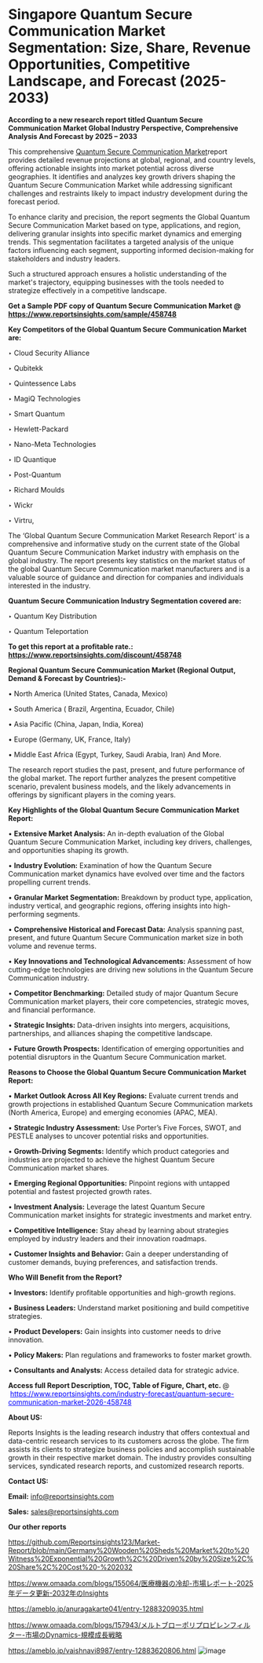 # Singapore Quantum Secure Communication Market Segmentation: Size, Share, Revenue Opportunities, Competitive Landscape, and Forecast (2025-2033)

<strong>According to a new research report titled Quantum Secure Communication Market Global Industry Perspective, Comprehensive Analysis And Forecast by 2025 – 2033</strong>

This comprehensive <a href=https://www.reportsinsights.com/sample/458748>Quantum Secure Communication Market</a>report provides detailed revenue projections at global, regional, and country levels, offering actionable insights into market potential across diverse geographies. It identifies and analyzes key growth drivers shaping the Quantum Secure Communication Market while addressing significant challenges and restraints likely to impact industry development during the forecast period.

To enhance clarity and precision, the report segments the Global Quantum Secure Communication Market based on type, applications, and region, delivering granular insights into specific market dynamics and emerging trends. This segmentation facilitates a targeted analysis of the unique factors influencing each segment, supporting informed decision-making for stakeholders and industry leaders.

Such a structured approach ensures a holistic understanding of the market's trajectory, equipping businesses with the tools needed to strategize effectively in a competitive landscape.

<strong>Get a Sample PDF copy of Quantum Secure Communication Market </strong><strong>@<a href=https://www.reportsinsights.com/sample/458748 style=color:#0000ff;> https://www.reportsinsights.com/sample/458748</a></strong></font>

<strong>Key Competitors of the Global Quantum Secure Communication Market are:</strong>

‣ Cloud Security Alliance

‣ Qubitekk

‣ Quintessence Labs

‣ MagiQ Technologies

‣ Smart Quantum

‣ Hewlett-Packard

‣ Nano-Meta Technologies

‣ ID Quantique

‣ Post-Quantum

‣ Richard Moulds

‣ Wickr

‣ Virtru,

The ‘Global Quantum Secure Communication Market Research Report’ is a comprehensive and informative study on the current state of the Global Quantum Secure Communication Market industry with emphasis on the global industry. The report presents key statistics on the market status of the global Quantum Secure Communication market manufacturers and is a valuable source of guidance and direction for companies and individuals interested in the industry.

<strong>Quantum Secure Communication Industry Segmentation covered are:</strong>

‣ Quantum Key Distribution

‣ Quantum Teleportation

<strong>To get this report at a profitable rate.: <a href=https://www.reportsinsights.com/discount/458748 style=color:#0000ff;>https://www.reportsinsights.com/discount/458748</a></strong></font>

<strong>Regional Quantum Secure Communication Market (Regional Output, Demand &amp; Forecast by Countries):-</strong>

• North America (United States, Canada, Mexico)

• South America ( Brazil, Argentina, Ecuador, Chile)

• Asia Pacific (China, Japan, India, Korea)

• Europe (Germany, UK, France, Italy)

• Middle East Africa (Egypt, Turkey, Saudi Arabia, Iran) And More.

The research report studies the past, present, and future performance of the global market. The report further analyzes the present competitive scenario, prevalent business models, and the likely advancements in offerings by significant players in the coming years.

<strong>Key Highlights of the Global Quantum Secure Communication Market Report:</strong>

• <strong>Extensive Market Analysis:</strong> An in-depth evaluation of the Global Quantum Secure Communication Market, including key drivers, challenges, and opportunities shaping its growth.

• <strong>Industry Evolution:</strong> Examination of how the Quantum Secure Communication market dynamics have evolved over time and the factors propelling current trends.

• <strong>Granular Market Segmentation:</strong> Breakdown by product type, application, industry vertical, and geographic regions, offering insights into high-performing segments.

• <strong>Comprehensive Historical and Forecast Data:</strong> Analysis spanning past, present, and future Quantum Secure Communication market size in both volume and revenue terms.

• <strong>Key Innovations and Technological Advancements:</strong> Assessment of how cutting-edge technologies are driving new solutions in the Quantum Secure Communication industry.

• <strong>Competitor Benchmarking:</strong> Detailed study of major Quantum Secure Communication market players, their core competencies, strategic moves, and financial performance.

• <strong>Strategic Insights:</strong> Data-driven insights into mergers, acquisitions, partnerships, and alliances shaping the competitive landscape.

• <strong>Future Growth Prospects:</strong> Identification of emerging opportunities and potential disruptors in the Quantum Secure Communication market.

<strong>Reasons to Choose the Global Quantum Secure Communication Market Report:</strong>

• <strong>Market Outlook Across All Key Regions:</strong> Evaluate current trends and growth projections in established Quantum Secure Communication markets (North America, Europe) and emerging economies (APAC, MEA).

• <strong>Strategic Industry Assessment:</strong> Use Porter’s Five Forces, SWOT, and PESTLE analyses to uncover potential risks and opportunities.

• <strong>Growth-Driving Segments:</strong> Identify which product categories and industries are projected to achieve the highest Quantum Secure Communication market shares.

• <strong>Emerging Regional Opportunities:</strong> Pinpoint regions with untapped potential and fastest projected growth rates.

• <strong>Investment Analysis:</strong> Leverage the latest Quantum Secure Communication market insights for strategic investments and market entry.

• <strong>Competitive Intelligence:</strong> Stay ahead by learning about strategies employed by industry leaders and their innovation roadmaps.

• <strong>Customer Insights and Behavior:</strong> Gain a deeper understanding of customer demands, buying preferences, and satisfaction trends.

<strong>Who Will Benefit from the Report?</strong>

• <strong>Investors:</strong> Identify profitable opportunities and high-growth regions.

• <strong>Business Leaders:</strong> Understand market positioning and build competitive strategies.

• <strong>Product Developers:</strong> Gain insights into customer needs to drive innovation.

• <strong>Policy Makers:</strong> Plan regulations and frameworks to foster market growth.

• <strong>Consultants and Analysts:</strong> Access detailed data for strategic advice.
</ul>
<strong>Access full Report Description, TOC, Table of Figure, Chart, etc. </strong>@  <a href=https://www.reportsinsights.com/industry-forecast/quantum-secure-communication-market-2026-458748 style=color:#0000ff;>https://www.reportsinsights.com/industry-forecast/quantum-secure-communication-market-2026-458748</a></font>

<strong><strong>About US</strong>:</strong>

Reports Insights is the leading research industry that offers contextual and data-centric research services to its customers across the globe. The firm assists its clients to strategize business policies and accomplish sustainable growth in their respective market domain. The industry provides consulting services, syndicated research reports, and customized research reports.

<strong>Contact US:</strong>

<p class=""""><b>Email:</b> <a href=mailto:info@reportsinsights.com>info@reportsinsights.com</a></p>
<p class=""""><b>Sales:</b> <a href=mailto:sales@reportsinsights.com>sales@reportsinsights.com</a></p>

<strong>Our other reports</strong>

<a href=https://github.com/Reportsinsights123/Market-Report/blob/main/Germany%20Wooden%20Sheds%20Market%20to%20Witness%20Exponential%20Growth%2C%20Driven%20by%20Size%2C%20Share%2C%20Cost%20-%202032>https://github.com/Reportsinsights123/Market-Report/blob/main/Germany%20Wooden%20Sheds%20Market%20to%20Witness%20Exponential%20Growth%2C%20Driven%20by%20Size%2C%20Share%2C%20Cost%20-%202032</a>

<a href=https://www.omaada.com/blogs/155064/医療機器の冷却-市場レポート-2025年データ更新-2032年のInsights>https://www.omaada.com/blogs/155064/医療機器の冷却-市場レポート-2025年データ更新-2032年のInsights</a>

<a href=https://ameblo.jp/anuragakarte041/entry-12883209035.html>https://ameblo.jp/anuragakarte041/entry-12883209035.html</a>

<a href=https://www.omaada.com/blogs/157943/メルトブローポリプロピレンフィルター-市場のDynamics-規模成長戦略>https://www.omaada.com/blogs/157943/メルトブローポリプロピレンフィルター-市場のDynamics-規模成長戦略</a>

<a href=https://ameblo.jp/vaishnavi8987/entry-12883620806.html>https://ameblo.jp/vaishnavi8987/entry-12883620806.html</a>
![image](https://github.com/user-attachments/assets/9e36e78c-a399-4610-a07d-6f6cea3503c2)
